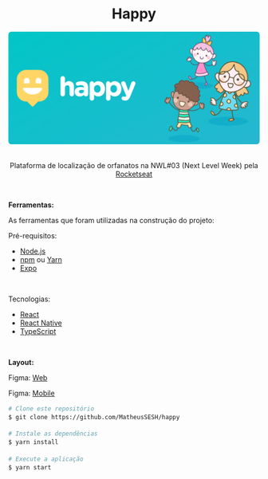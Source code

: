 <div align="center">
    <h1>Happy</h1>
    <div id="logo-content">
        <img style="border-radius: 6px" src="./src/images/logo-readme.svg">
    </div>

</br>

Plataforma de localização de orfanatos na NWL#03 (Next Level Week) pela [Rocketseat](https://rocketseat.com.br)

</div>

<div>

</br>

<strong>Ferramentas:</strong>
<p>As ferramentas que foram utilizadas na construção do projeto:</p>
Pré-requisitos:

* [Node.js](https://nodejs.org/en/)
* [npm](https://www.npmjs.com/get-npm) ou [Yarn](https://classic.yarnpkg.com/lang/en/)
* [Expo](https://expo.io)
</br>

Tecnologias:

* [React](https://reactjs.org)
* [React Native](https://reactnative.dev)
* [TypeScript](https://www.typescriptlang.org)

</br>

<strong>Layout:</strong>

Figma: [Web](https://www.figma.com/file/xL2SiFEW8pQ98BHqKZYay0/Happy-Web-(Copy)?node-id=0%3A1) 

Figma: [Mobile](https://www.figma.com/file/P0x8qoK9rsPpZzB0726nY0/Happy-Mobile-(Copy)?node-id=0%3A1)

```bash
# Clone este repositório
$ git clone https://github.com/MatheusSESH/happy

# Instale as dependências
$ yarn install

# Execute a aplicação
$ yarn start
```

</div>

